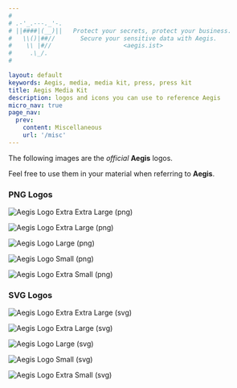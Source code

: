 ```yaml
---
#
# .-'_.---._'-.
# ||####|(__)||   Protect your secrets, protect your business.
#   \\()|##//       Secure your sensitive data with Aegis.
#    \\ |#//                    <aegis.ist>
#     .\_/.
#

layout: default
keywords: Aegis, media, media kit, press, press kit
title: Aegis Media Kit
description: logos and icons you can use to reference Aegis
micro_nav: true
page_nav:
  prev:
    content: Miscellaneous
    url: '/misc'
---
```


The following images are the *official* **Aegis** logos. 

Feel free to use them in your material when referring to **Aegis**.

### PNG Logos

![Aegis Logo Extra Extra Large (png)](/assets/media/aegis-logo-xxl.png)

![Aegis Logo Extra Large (png)](/assets/media/aegis-logo-xl.png)

![Aegis Logo Large (png)](/assets/media/aegis-logo-l.png)

![Aegis Logo Small (png)](/assets/media/aegis-logo-s.png)

![Aegis Logo Extra Small (png)](/assets/media/aegis-logo-xs.png)

### SVG Logos

![Aegis Logo Extra Extra Large (svg)](/assets/media/aegis-logo-xxl.svg)

![Aegis Logo Extra Large (svg)](/assets/media/aegis-logo-xl.svg)

![Aegis Logo Large (svg)](/assets/media/aegis-logo-l.svg)

![Aegis Logo Small (svg)](/assets/media/aegis-logo-s.svg)

![Aegis Logo Extra Small (svg)](/assets/media/aegis-logo-xs.svg)

